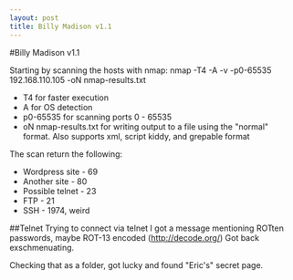 ```yaml
---
layout: post
title: Billy Madison v1.1
---
```


#Billy Madison v1.1

Starting by scanning the hosts with nmap:
nmap -T4 -A -v -p0-65535 192.168.110.105 -oN nmap-results.txt

-   T4 for faster execution
-   A for OS detection
-   p0-65535 for scanning ports 0 - 65535
-   oN nmap-results.txt for writing output to a file using the "normal" format.  Also supports xml, script kiddy, and grepable format

The scan return the following:
-   Wordpress site - 69
-   Another site - 80
-   Possible telnet - 23
-   FTP - 21
-   SSH - 1974, weird

##Telnet
Trying to connect via telnet I got a message mentioning ROTten passwords, maybe ROT-13 encoded (http://decode.org/) Got back exschmenuating.

Checking that as a folder, got lucky and found "Eric's" secret page.



